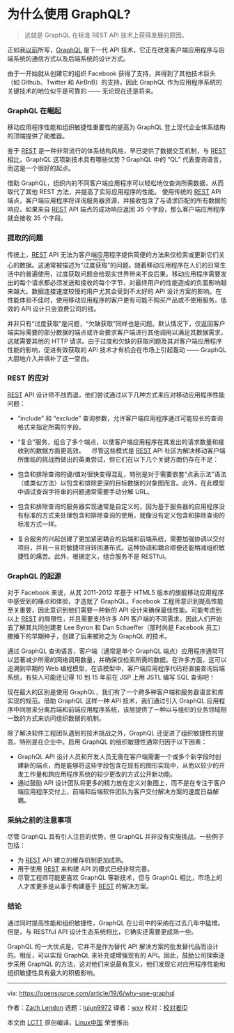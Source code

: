 [#]: collector: (lujun9972)
[#]: translator: (wxy)
[#]: reviewer: ( )
[#]: publisher: ( )
[#]: url: ( )
[#]: subject: (Why use GraphQL?)
[#]: via: (https://opensource.com/article/19/6/why-use-graphql)
[#]: author: (Zach Lendon https://opensource.com/users/zachlendon/users/goncasousa/users/patrickhousley)

为什么使用 GraphQL?
======

> 这就是 GraphQL 在标准 REST API 技术上获得发展的原因。

[][1]

正如我[以前][3]所写，[GraphQL][2] 是下一代 API 技术，它正在改变客户端应用程序与后端系统的通信方式以及后端系统的设计方式。

由于一开始就从创建它的组织 Facebook 获得了支持，并得到了其他技术巨头（如 Github、Twitter 和 AirBnB）的支持，因此 GraphQL 作为应用程序系统的关键技术的地位似乎是可靠的 —— 无论现在还是将来。

### GraphQL 在崛起

移动应用程序性能和组织敏捷性重要性的提高为 GraphQL 登上现代企业体系结构的顶端提供了助推器。

鉴于 [REST][4] 是一种非常流行的体系结构风格，早已提供了数据交互机制，与 [REST][4] 相比，GraphQL 这项新技术具有哪些优势？GraphQL 中的 “QL” 代表查询语言，而这是一个很好的起点。

借助 GraphQL，组织内的不同客户端应用程序可以轻松地仅查询所需数据，从而取代了其他 REST 方法，并提高了实际应用程序的性能。 使用传统的 [REST][4] API 端点，客户端应用程序将详询服务器资源，并接收包含了与请求匹配的所有数据的响应。如果来自 [REST][4] API 端点的成功响应返回 35 个字段，那么客户端应用程序就会接收 35 个字段。

### 提取的问题

传统上，[REST][4] API 无法为客户端应用程序提供简便的方法来仅检索或更新它们关心的数据。这通常被描述为“<ruby>过度获取<rt>over-fetching</rt></ruby>”的问题。随着移动应用程序在人们的日常生活中的普遍使用，过度获取问题会给现实世界带来不良后果。移动应用程序需要发出的每个请求都必须发送和接收的每个字节，对最终用户的性能造成的负面影响越来越大。数据连接速度较慢的用户尤其会受到不太好的 API 设计方案的影响。在性能体验不佳时，使用移动应用程序的客户更有可能不购买产品或不使用服务。低效的 API 设计只会浪费公司的钱。

并非只有“过度获取”是问题，“欠缺获取”同样也是问题。默认情况下，仅返回客户端实际需要的部分数据的端点或许会要求客户端进行其他调用以满足其数据需求，这就需要其他的 HTTP 请求。由于过度和欠缺的获取问题及其对客户端应用程序性能的影响，促进有效获取的 API 技术才有机会在市场上引起轰动 —— GraphQL 大胆地介入并填补了这一空白。

### REST 的应对

[REST][4] API 设计师不战而退，他们尝试通过以下几种方式来应对移动应用程序性能问题：

* “include” 和 “exclude” 查询参数，允许客户端应用程序通过可能较长的查询格式来指定所需的字段。
* “复合”服务，组合了多个端点，以使客户端应用程序在其发出的请求数量和接收到的数据方面更高效。
   
尽管这些模式是 [REST][4] API 社区为解决移动客户端所面临的挑战而做出的英勇尝试，但它们在以下几个关键方面仍存在不足：

* 包含和排除查询的键/值对很快变得混乱，特别是对于需要嵌套“点表示法”语法（或类似方法）以包含和排除更深的目标数据的对象图而言。此外，在此模型中调试查询字符串的问题通常需要手动分解 URL。
* 包含和排除查询的服务器实现通常是自定义的，因为基于服务器的应用程序没有标准的方式来处理包含和排除查询的使用，就像没有定义包含和排除查询的标准方式一样。
* 复合服务的兴起创建了更加紧密耦合的后端和前端系统，需要加强协调以交付项目，并且一旦将敏捷项目转回瀑布式。这种协调和耦合顺便还能稍减组织敏捷性的痛苦。此外，根据定义，组合服务不是 RESTful。
   
### GraphQL 的起源

对于 Facebook 来说，从其 2011-2012 年基于 HTML5 版本的旗舰移动应用程序中感受到的痛点和体验，才造就了 GraphQL。Facebook 工程师意识到提高性能至关重要，因此意识到他们需要一种新的 API 设计来确保最佳性能。可能考虑到以上 [REST][4] 的局限性，并且需要支持许多 API 客户端的不同需求，因此人们开始去了解其共同创建者 Lee Byron 和 Dan Schaeffer（那时尚是 Facebook 员工）撒播下的早期种子，创建了后来被称之为 GraphQL 的技术。

通过 GraphQL 查询语言，客户端（通常是单个 GraphQL 端点）应用程序通常可以显著减少所需的网络调用数量，并确保仅检索所需的数据。在许多方面，这可以追溯到早期的 Web 编程模型，在该模型中，客户端应用程序代码将直接查询后端系统，有些人可能还记得 10 到 15 年前在 JSP 上用 JSTL 编写 SQL 查询吧！

现在最大的区别是使用 GraphQL，我们有了一个跨多种客户端和服务器语言和库实现的规范。借助 GraphQL 这样一种 API 技术，我们通过引入 GraphQL 应用程序中间层来分离后端和前端应用程序系统，该层提供了一种以与组织的业务领域相一致的方式来访问组织数据的机制。

除了解决软件工程团队遇到的技术挑战之外，GraphQL 还促进了组织敏捷性的提高，特别是在企业中。启用 GraphQL 的组织敏捷性通常归因于以下因素：

 * GraphQL API 设计人员和开发人员无需在客户端需要一个或多个新字段时创建新的端点，而是能够将这些字段包含在现有的图形实现中，从而以较少的开发工作量和跨应用程序系统的较少更改的方式公开新功能。
 *  通过鼓励 API 设计团队将更多的精力放在定义对象图上，而不是在专注于客户端应用程序交付上，前端和后端软件团队为客户交付解决方案的速度日益解耦。
   
### 采纳之前的注意事项

尽管 GraphQL 具有引人注目的优势，但 GraphQL 并非没有实施挑战。一些例子包括：

* 为 [REST][4] API 建立的缓存机制更加成熟。
* 用于使用 [REST][4] 来构建 API 的模式已经非常完善。
* 尽管工程师可能更喜欢 GraphQL 等新技术，但与 GraphQL 相比，市场上的人才库更多是从事于构建基于 [REST][4] 的解决方案。

### 结论

通过同时提高性能和组织敏捷性，GraphQL 在公司中的采纳在过去几年中猛增。但是，与 RESTful API 设计生态系统相比，它确实还需要更成熟一些。

GraphQL 的一大优点是，它并不是作为替代 API 解决方案的批发替代品而设计的。相反，可以实现 GraphQL 来补充或增强现有的 API。因此，鼓励公司探索逐步采用 GraphQL 的方法，这对他们来说最有意义，他们发现它对应用程序性能和组织敏捷性具有最大的积极影响。

--------------------------------------------------------------------------------

via: https://opensource.com/article/19/6/why-use-graphql

作者：[Zach Lendon][a]
选题：[lujun9972][b]
译者：[wxy](https://github.com/wxy)
校对：[校对者ID](https://github.com/校对者ID)

本文由 [LCTT](https://github.com/LCTT/TranslateProject) 原创编译，[Linux中国](https://linux.cn/) 荣誉推出

[a]: https://opensource.com/users/zachlendon/users/goncasousa/users/patrickhousley
[b]: https://github.com/lujun9972
[1]: https://opensource.com/sites/default/files/styles/image-full-size/public/lead-images/metrics_graph_stats_blue.png?itok=OKCc_60D
[2]: https://graphql.org/
[3]: https://opensource.com/article/19/6/what-is-graphql
[4]: https://en.wikipedia.org/wiki/Representational_state_transfer
